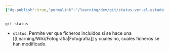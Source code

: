 ```yaml
---
{"dg-publish":true,"permalink":"/learning/dev/git/status-ver-el-estado-del-control-de-versiones-en-git/","created":"2024-03-27T16:18","updated":"2024-03-27T16:57"}
---
```


```shell
git status
```
- `status`. Permite ver que ficheros incluidos si se hace una [[Learning/Wiki/Fotografía\|Fotografía]] y cuales no, cuales ficheros se han modificado.